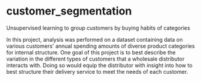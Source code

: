 # customer_segmentation
Unsupervised learning to group customers by buying habits of categories

In this project, analysis was performed on a dataset containing data on various customers' annual spending amounts of diverse product categories for internal structure. One goal of this project is to best describe the variation in the different types of customers that a wholesale distributor interacts with. Doing so would equip the distributor with insight into how to best structure their delivery service to meet the needs of each customer.
